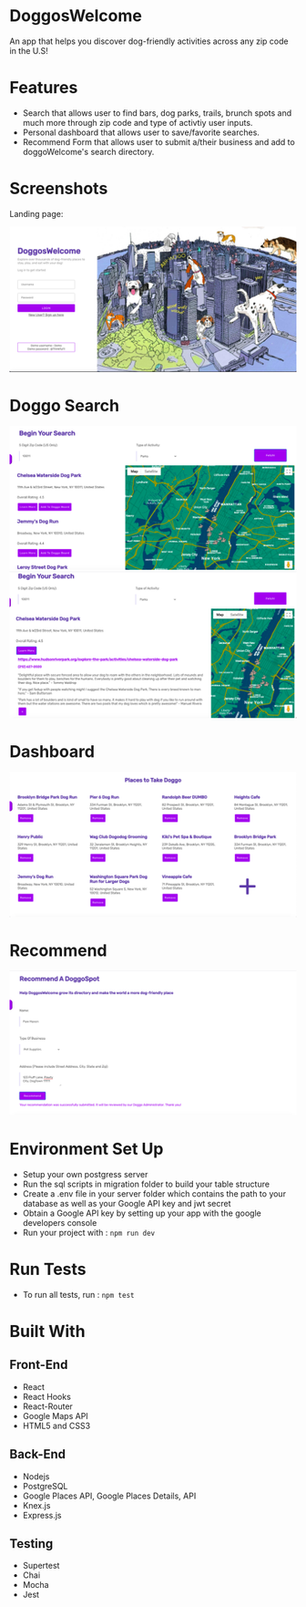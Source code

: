 
# DoggosWelcome

An app that helps you discover dog-friendly activities across any zip code in the U.S!

# Features

* Search that allows user to find bars, dog parks, trails, brunch spots and much more through zip code and type of activtiy user inputs.
* Personal dashboard that allows user to save/favorite searches. 
* Recommend Form that allows user to submit a/their business and add to doggoWelcome's search directory. 

# Screenshots

Landing page:

![Landing](screenshots/landing.png)

# Doggo Search 

![Search](screenshots/search.png)
![Search](screenshots/search2.png)

# Dashboard 

![Dashboard](screenshots/dashboard.png)

# Recommend 

![Recommend](screenshots/recommend.png)



# Environment Set Up

* Setup your own postgress server
* Run the sql scripts in migration folder to build your table structure
* Create a .env file in your server folder which contains the path to your database as well as your Google API key and jwt secret
* Obtain a Google API key by setting up your app with the google developers console
* Run your project with : ```npm run dev```


# Run Tests

* To run all tests, run : ```npm test```



# Built With

## Front-End
* React
* React Hooks 
* React-Router
* Google Maps API
* HTML5 and CSS3

## Back-End
* Nodejs
* PostgreSQL
* Google Places API, Google Places Details, API
* Knex.js
* Express.js

## Testing

* Supertest
* Chai
* Mocha
* Jest

